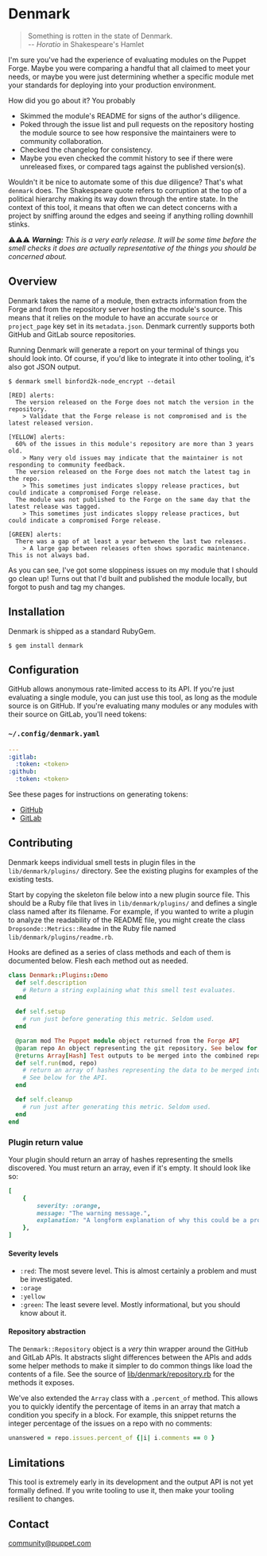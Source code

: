 # Denmark

> Something is rotten in the state of Denmark.<br />
> -- *Horatio* in Shakespeare's Hamlet

I'm sure you've had the experience of evaluating modules on the Puppet Forge. Maybe
you were comparing a handful that all claimed to meet your needs, or maybe you were
just determining whether a specific module met your standards for deploying into
your production environment.

How did you go about it? You probably

* Skimmed the module's README for signs of the author's diligence.
* Poked through the issue list and pull requests on the repository hosting the module
  source to see how responsive the maintainers were to community collaboration.
* Checked the changelog for consistency.
* Maybe you even checked the commit history to see if there were unreleased fixes, or
  compared tags against the published version(s).

Wouldn't it be nice to automate some of this due diligence? That's what `denmark` does.
The Shakespeare quote refers to corruption at the top of a political hierarchy making
its way down through the entire state. In the context of this tool, it means that often
we can detect concerns with a project by sniffing around the edges and seeing if anything
rolling downhill stinks.

⚠️⚠️⚠️ ***Warning:** This is a very early release. It will be some time before the smell checks
it does are actually representative of the things you should be concerned about.*


## Overview

Denmark takes the name of a module, then extracts information from the Forge and from
the repository server hosting the module's source. This means that it relies on the
module to have an accurate `source` or `project_page` key set in its `metadata.json`.
Denmark currently supports both GitHub and GitLab source repositories.

Running Denmark will generate a report on your terminal of things you should look into.
Of course, if you'd like to integrate it into other tooling, it's also got JSON output.

```
$ denmark smell binford2k-node_encrypt --detail

[RED] alerts:
  The version released on the Forge does not match the version in the repository.
    > Validate that the Forge release is not compromised and is the latest released version.

[YELLOW] alerts:
  60% of the issues in this module's repository are more than 3 years old.
    > Many very old issues may indicate that the maintainer is not responding to community feedback.
  The version released on the Forge does not match the latest tag in the repo.
    > This sometimes just indicates sloppy release practices, but could indicate a compromised Forge release.
  The module was not published to the Forge on the same day that the latest release was tagged.
    > This sometimes just indicates sloppy release practices, but could indicate a compromised Forge release.

[GREEN] alerts:
  There was a gap of at least a year between the last two releases.
    > A large gap between releases often shows sporadic maintenance. This is not always bad.
```

As you can see, I've got some sloppiness issues on my module that I should go clean up!
Turns out that I'd built and published the module locally, but forgot to push and tag my
changes.


## Installation

Denmark is shipped as a standard RubyGem.

```
$ gem install denmark
```


## Configuration

GitHub allows anonymous rate-limited access to its API. If you're just evaluating a single
module, you can just use this tool, as long as the module source is on GitHub. If you're
evaluating many modules or any modules with their source on GitLab, you'll need tokens:

### `~/.config/denmark.yaml`
``` yaml
---
:gitlab:
  :token: <token>
:github:
  :token: <token>
```

See these pages for instructions on generating tokens:

* [GitHub](https://help.github.com/en/articles/creating-a-personal-access-token-for-the-command-line)
* [GitLab](https://docs.gitlab.com/ee/user/profile/personal_access_tokens.html)


## Contributing

Denmark keeps individual smell tests in plugin files in the `lib/denmark/plugins/` directory.
See the existing plugins for examples of the existing tests.

Start by copying the skeleton file below into a new plugin source file. This
should be a Ruby file that lives in `lib/denmark/plugins/` and defines a single
class named after its filename. For example, if you wanted to write a plugin to
analyze the readability of the README file, you might create the class
`Dropsonde::Metrics::Readme` in the Ruby file named `lib/denmark/plugins/readme.rb`.

Hooks are defined as a series of class methods and each of them is documented
below. Flesh each method out as needed.

``` ruby
class Denmark::Plugins::Demo
  def self.description
    # Return a string explaining what this smell test evaluates.
  end

  def self.setup
    # run just before generating this metric. Seldom used.
  end

  @param mod The Puppet module object returned from the Forge API
  @param repo An object representing the git repository. See below for abstraction details
  @returns Array[Hash] Test outputs to be merged into the combined report.
  def self.run(mod, repo)
    # return an array of hashes representing the data to be merged into the combined report.
    # See below for the API.
  end

  def self.cleanup
    # run just after generating this metric. Seldom used.
  end
end

```

### Plugin return value

Your plugin should return an array of hashes representing the smells discovered. You must
return an array, even if it's empty. It should look like so:

``` ruby
[
    {
        severity: :orange,
        message: "The warning message.",
        explanation: "A longform explanation of why this could be a problem. This is displayed when --detail is used.",
    },
]
```

#### Severity levels

* `:red`: The most severe level. This is almost certainly a problem and must be investigated.
* `:orage`
* `:yellow`
* `:green`: The least severe level. Mostly informational, but you should know about it.

#### Repository abstraction

The `Denmark::Repository` object is a _very_ thin wrapper around the GitHub and GitLab APIs.
It abstracts slight differences between the APIs and adds some helper methods to make it
simpler to do common things like load the contents of a file. See the source of
[lib/denmark/repository.rb](lib/denmark/repository.rb) for the methods it exposes.

We've also extended the `Array` class with a `.percent_of` method. This allows you to quickly
identify the percentage of items in an array that match a condition you specify in a block.
For example, this snippet returns the integer percentage of the issues on a repo with no comments:

``` ruby
unanswered = repo.issues.percent_of {|i| i.comments == 0 }
```


## Limitations

This tool is extremely early in its development and the output API is not yet formally defined.
If you write tooling to use it, then make your tooling resilient to changes.


Contact
-------

community@puppet.com

